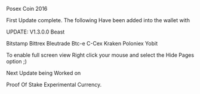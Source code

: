 Posex Coin 2016

First Update complete. The following Have been added into the wallet with 

UPDATE: V1.3.0.0 Beast

Bitstamp
Bittrex
Bleutrade
Btc-e
C-Cex
Kraken
Poloniex
Yobit

To enable full screen view Right click your mouse and select the Hide Pages option ;)

Next Update being Worked on


Proof Of Stake Experimental Currency.
